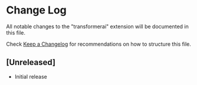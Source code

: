 # Change Log

All notable changes to the "transformerai" extension will be documented in this file.

Check [Keep a Changelog](http://keepachangelog.com/) for recommendations on how to structure this file.

## [Unreleased]

- Initial release